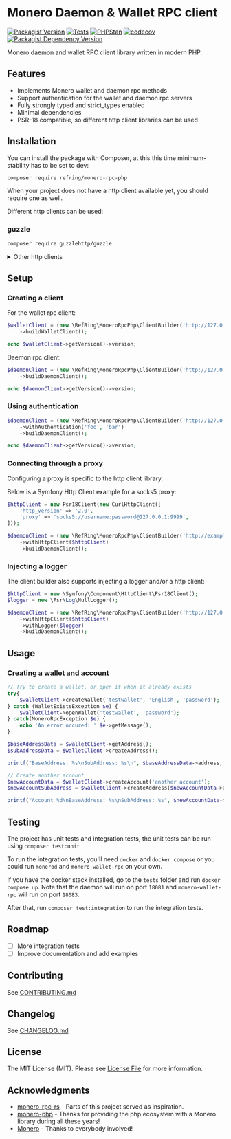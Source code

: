 # Monero Daemon & Wallet RPC client
[![Packagist Version](https://img.shields.io/packagist/v/refring/monero-rpc-php)](https://packagist.org/packages/refring/monero-rpc-php)
[![Tests](https://github.com/refactor-ring/monero-rpc-php/actions/workflows/tests.yml/badge.svg)](https://github.com/refactor-ring/monero-rpc-php/actions/workflows/tests.yml)
[![PHPStan](https://github.com/refactor-ring/monero-rpc-php/actions/workflows/phpstan.yml/badge.svg)](https://github.com/refactor-ring/monero-rpc-php/actions/workflows/phpstan.yml)
[![codecov](https://codecov.io/gh/refactor-ring/monero-rpc-php/graph/badge.svg?token=P8K26M8W6N)](https://codecov.io/gh/refactor-ring/monero-rpc-php)
[![Packagist Dependency Version](https://img.shields.io/packagist/dependency-v/refring/monero-rpc-php/php)](https://packagist.org/packages/refring/monero-rpc-php)


Monero daemon and wallet RPC client library written in modern PHP.

## Features
* Implements Monero wallet and daemon rpc methods
* Support authentication for the wallet and daemon rpc servers
* Fully strongly typed and strict_types enabled
* Minimal dependencies
* PSR-18 compatible, so different http client libraries can be used

<a name="installation"></a>
## Installation

You can install the package with Composer, at this this time minimum-stability has to be set to dev:
```bash
composer require refring/monero-rpc-php
```

When your project does not have a http client available yet, you should require one as well.

Different http clients can be used:

### guzzle
```bash 
composer require guzzlehttp/guzzle
```

<details>
<summary>Other http clients</summary>

### symfony http client
```bash
composer require symfony/http-client psr/http-client nyholm/psr7
```

### buzz
```bash
composer require kriswallsmith/buzz nyholm/psr7
```

### php-http/curl-client
```bash
composer php-http/curl-client
```
</details>

## Setup

### Creating a client
For the wallet rpc client:

```php
$walletClient = (new \RefRing\MoneroRpcPhp\ClientBuilder('http://127.0.0.1:18081/json_rpc'))
    ->buildWalletClient();

echo $walletClient->getVersion()->version;
```
Daemon rpc client:

```php
$daemonClient = (new \RefRing\MoneroRpcPhp\ClientBuilder('http://127.0.0.1:18081/json_rpc'))
    ->buildDaemonClient();

echo $daemonClient->getVersion()->version;
```

### Using authentication

```php
$daemonClient = (new \RefRing\MoneroRpcPhp\ClientBuilder('http://127.0.0.1:18081/json_rpc'))
    ->withAuthentication('foo', 'bar')
    ->buildDaemonClient();

echo $daemonClient->getVersion()->version;
```

### Connecting through a proxy
Configuring a proxy is specific to the http client library.

Below is a Symfony Http Client example for a socks5 proxy:
```php
$httpClient = new Psr18Client(new CurlHttpClient([
    'http_version' => '2.0',
    'proxy' => 'socks5://username:password@127.0.0.1:9999',
]));

$daemonClient = (new \RefRing\MoneroRpcPhp\ClientBuilder('http://examplenode/json_rpc'))
    ->withHttpClient($httpClient)
    ->buildDaemonClient();
```

### Injecting a logger
The client builder also supports injecting a logger and/or a http client: 
```php
$httpClient = new \Symfony\Component\HttpClient\Psr18Client();
$logger = new \Psr\Log\NullLogger();

$daemonClient = (new \RefRing\MoneroRpcPhp\ClientBuilder('http://127.0.0.1:18081/json_rpc'))    
    ->withHttpClient($httpClient)
    ->withLogger($logger)
    ->buildDaemonClient();
```

## Usage
### Creating a wallet and account
```php
// Try to create a wallet, or open it when it already exists
try{
    $walletClient->createWallet('testwallet', 'English', 'password');
} catch (WalletExistsException $e) {
    $walletClient->openWallet('testwallet', 'password');
} catch(MoneroRpcException $e) {
    echo 'An error occured: '.$e->getMessage();
}

$baseAddressData = $walletClient->getAddress();
$subAddressData = $walletClient->createAddress();

printf("BaseAddress: %s\nSubAddress: %s\n", $baseAddressData->address, $subAddressData->address);

// Create another account
$newAccountData = $walletClient->createAccount('another account');
$newAccountSubAddress = $walletClient->createAddress($newAccountData->accountIndex);

printf("Account %d\nBaseAddress: %s\nSubAddress: %s", $newAccountData->accountIndex, $newAccountData->address, $newAccountSubAddress->address);

```

## Testing

The project has unit tests and integration tests, the unit tests can be run using `composer test:unit`

To run the integration tests, you'll need `docker` and `docker compose`  or you could run `monerod` and `monero-wallet-rpc` on your own.

If you have the docker stack installed, go to the `tests` folder and run `docker compose up`. Note that the daemon will run on port `18081` and `monero-wallet-rpc` will run on port `18083`.

After that, run `composer test:integration` to run the integration tests.

## Roadmap
- [ ] More integration tests
- [ ] Improve documentation and add examples

##  Contributing

See [CONTRIBUTING.md](CONTRIBUTING.md)


##  Changelog

See [CHANGELOG.md](CHANGELOG.md)

<a name="license"></a>
## License

The MIT License (MIT). Please see [License File](LICENSE.md) for more information.

## Acknowledgments
* [monero-rpc-rs](https://github.com/monero-rs/monero-rpc-rs) - Parts of this project served as inspiration.
* [monero-php](https://github.com/monero-integrations/monerophp) - Thanks for providing the php ecosystem with a Monero library during all these years!
* [Monero](https://getmonero.org) - Thanks to everybody involved!
